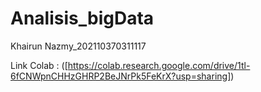 # Analisis_bigData


Khairun Nazmy_202110370311117

Link Colab : ([https://colab.research.google.com/drive/1tl-6fCNWpnCHHzGHRP2BeJNrPk5FeKrX?usp=sharing])

